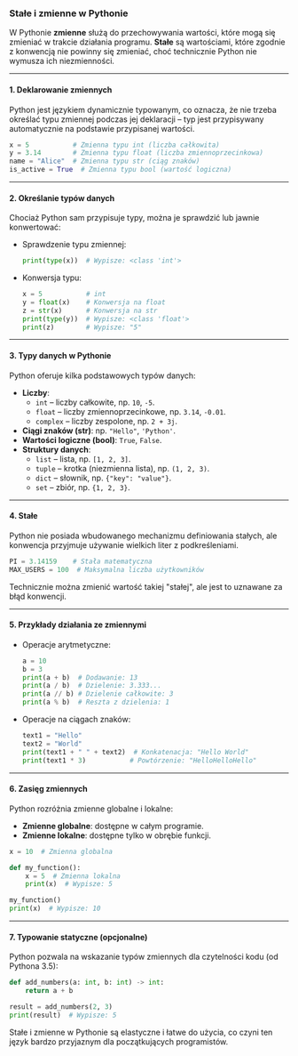 ### Stałe i zmienne w Pythonie  

W Pythonie **zmienne** służą do przechowywania wartości, które mogą się zmieniać w trakcie działania programu. **Stałe** są wartościami, które zgodnie z konwencją nie powinny się zmieniać, choć technicznie Python nie wymusza ich niezmienności.  

---

#### 1. **Deklarowanie zmiennych**  
Python jest językiem dynamicznie typowanym, co oznacza, że nie trzeba określać typu zmiennej podczas jej deklaracji – typ jest przypisywany automatycznie na podstawie przypisanej wartości.  

```python
x = 5           # Zmienna typu int (liczba całkowita)
y = 3.14        # Zmienna typu float (liczba zmiennoprzecinkowa)
name = "Alice"  # Zmienna typu str (ciąg znaków)
is_active = True  # Zmienna typu bool (wartość logiczna)
```

---

#### 2. **Określanie typów danych**  
Chociaż Python sam przypisuje typy, można je sprawdzić lub jawnie konwertować:  
- Sprawdzenie typu zmiennej:  
  ```python
  print(type(x))  # Wypisze: <class 'int'>
  ```
- Konwersja typu:  
  ```python
  x = 5           # int
  y = float(x)    # Konwersja na float
  z = str(x)      # Konwersja na str
  print(type(y))  # Wypisze: <class 'float'>
  print(z)        # Wypisze: "5"
  ```

---

#### 3. **Typy danych w Pythonie**
Python oferuje kilka podstawowych typów danych:  
- **Liczby**:  
  - `int` – liczby całkowite, np. `10`, `-5`.  
  - `float` – liczby zmiennoprzecinkowe, np. `3.14`, `-0.01`.  
  - `complex` – liczby zespolone, np. `2 + 3j`.  
- **Ciągi znaków (str)**: np. `"Hello"`, `'Python'`.  
- **Wartości logiczne (bool)**: `True`, `False`.  
- **Struktury danych**:  
  - `list` – lista, np. `[1, 2, 3]`.  
  - `tuple` – krotka (niezmienna lista), np. `(1, 2, 3)`.  
  - `dict` – słownik, np. `{"key": "value"}`.  
  - `set` – zbiór, np. `{1, 2, 3}`.  

---

#### 4. **Stałe**
Python nie posiada wbudowanego mechanizmu definiowania stałych, ale konwencja przyjmuje używanie wielkich liter z podkreśleniami.  
```python
PI = 3.14159    # Stała matematyczna
MAX_USERS = 100  # Maksymalna liczba użytkowników
```
Technicznie można zmienić wartość takiej "stałej", ale jest to uznawane za błąd konwencji.

---

#### 5. **Przykłady działania ze zmiennymi**
- Operacje arytmetyczne:  
  ```python
  a = 10
  b = 3
  print(a + b)  # Dodawanie: 13
  print(a / b)  # Dzielenie: 3.333...
  print(a // b) # Dzielenie całkowite: 3
  print(a % b)  # Reszta z dzielenia: 1
  ```
- Operacje na ciągach znaków:  
  ```python
  text1 = "Hello"
  text2 = "World"
  print(text1 + " " + text2)  # Konkatenacja: "Hello World"
  print(text1 * 3)           # Powtórzenie: "HelloHelloHello"
  ```

---

#### 6. **Zasięg zmiennych**
Python rozróżnia zmienne globalne i lokalne:  
- **Zmienne globalne**: dostępne w całym programie.  
- **Zmienne lokalne**: dostępne tylko w obrębie funkcji.  
```python
x = 10  # Zmienna globalna

def my_function():
    x = 5  # Zmienna lokalna
    print(x)  # Wypisze: 5

my_function()
print(x)  # Wypisze: 10
```

---

#### 7. **Typowanie statyczne (opcjonalne)**
Python pozwala na wskazanie typów zmiennych dla czytelności kodu (od Pythona 3.5):  
```python
def add_numbers(a: int, b: int) -> int:
    return a + b

result = add_numbers(2, 3)
print(result)  # Wypisze: 5
```

Stałe i zmienne w Pythonie są elastyczne i łatwe do użycia, co czyni ten język bardzo przyjaznym dla początkujących programistów.
